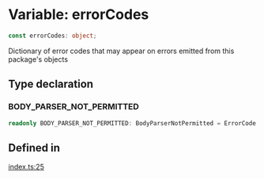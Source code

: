 # Variable: errorCodes

```ts
const errorCodes: object;
```

Dictionary of error codes that may appear on errors emitted from this package's objects

## Type declaration

### BODY\_PARSER\_NOT\_PERMITTED

```ts
readonly BODY_PARSER_NOT_PERMITTED: BodyParserNotPermitted = ErrorCode.BodyParserNotPermitted;
```

## Defined in

[index.ts:25](https://github.com/slackapi/node-slack-sdk/blob/c15385ef93ccdde9702f52f7d1f445999203d794/packages/interactive-messages/src/index.ts#L25)
